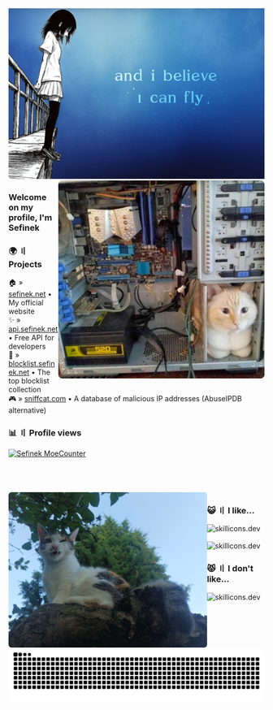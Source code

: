 <img src="images/fly/4.png" alt="i can fly~">

<img align="right" src="images/computer-cat.png" height="390px" alt="Computer cat">

### Welcome on my profile, I'm Sefinek

### 🌍 〢 Projects
🏠 » [sefinek.net](https://sefinek.net) • My official website  
✨ » [api.sefinek.net](https://api.sefinek.net) • Free API for developers  
📃 » [blocklist.sefinek.net](https://blocklist.sefinek.net) • The top blocklist collection  
🎮 » [sniffcat.com](https://sniffcat.com) • A database of malicious IP addresses (AbuseIPDB alternative)

### 📊 〢 Profile views
<a href="https://sefinek.net/npm/moecounter.js/demo" target="_blank">
    <img src="https://api.sefinek.net/api/v2/moecounter/@Sefinek-GitHub-Profile?theme=default" alt="Sefinek MoeCounter" title="Statistics have been collected since 12.02.2024 [DD.MM.YYYY].">    
</a>
<br><br><br><br><br>


<img align="left" src="images/IMG_20230811_192301.png" height="306px" alt=";P">

### 😺 〢 I like...
<img src="https://skillicons.dev/icons?i=html,css,js,nodejs,express,cs,webstorm,sublime,git" height="40px" alt="skillicons.dev"><br><br>
<img src="https://skillicons.dev/icons?i=raspberrypi,cloudflare,mongo,linux,github,nginx,arduino,postman,redis" height="40px" alt="skillicons.dev">

### 😾 〢 I don't like...
<img src="https://skillicons.dev/icons?i=visualstudio,php,mysql,python,cpp,wordpress,jquery,apple" height="40px" alt="skillicons.dev">


<div align="center">
    <img src="https://raw.githubusercontent.com/sefinek/sefinek/snake/github-snake-dark.svg" alt="Snake">
</div>
